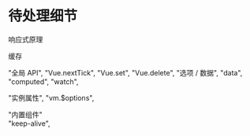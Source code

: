 # 待处理细节


响应式原理

缓存


"全局 API",
  "Vue.nextTick",
  "Vue.set",
  "Vue.delete",
"选项 / 数据",
  "data",
  "computed",
  "watch",

"实例属性",
  "vm.$options",




"内置组件"  
  "keep-alive",




